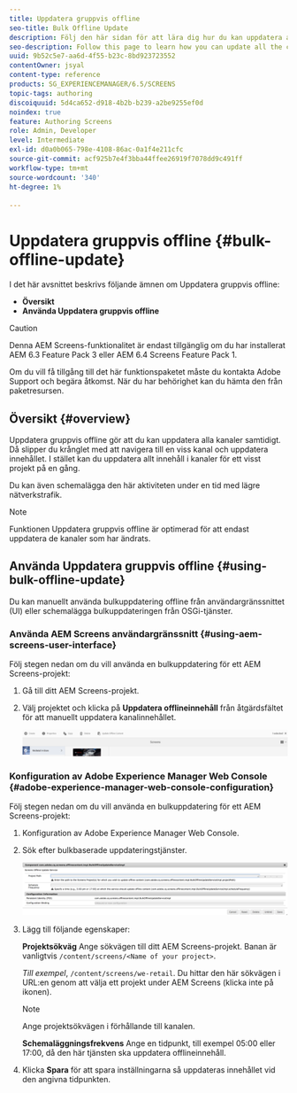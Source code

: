 ```yaml
---
title: Uppdatera gruppvis offline
seo-title: Bulk Offline Update
description: Följ den här sidan för att lära dig hur du kan uppdatera alla kanaler samtidigt.
seo-description: Follow this page to learn how you can update all the channels in bulk.
uuid: 9b52c5e7-aa6d-4f55-b23c-8bd923723552
contentOwner: jsyal
content-type: reference
products: SG_EXPERIENCEMANAGER/6.5/SCREENS
topic-tags: authoring
discoiquuid: 5d4ca652-d918-4b2b-b239-a2be9255ef0d
noindex: true
feature: Authoring Screens
role: Admin, Developer
level: Intermediate
exl-id: d0a0b065-798e-4108-86ac-0a1f4e211cfc
source-git-commit: acf925b7e4f3bba44ffee26919f7078dd9c491ff
workflow-type: tm+mt
source-wordcount: '340'
ht-degree: 1%

---
```


# Uppdatera gruppvis offline {#bulk-offline-update}

I det här avsnittet beskrivs följande ämnen om Uppdatera gruppvis offline:

* **Översikt**
* **Använda Uppdatera gruppvis offline**

>[!CAUTION]
>
>Denna AEM Screens-funktionalitet är endast tillgänglig om du har installerat AEM 6.3 Feature Pack 3 eller AEM 6.4 Screens Feature Pack 1.
>
>Om du vill få tillgång till det här funktionspaketet måste du kontakta Adobe Support och begära åtkomst. När du har behörighet kan du hämta den från paketresursen.

## Översikt {#overview}

Uppdatera gruppvis offline gör att du kan uppdatera alla kanaler samtidigt. Då slipper du krånglet med att navigera till en viss kanal och uppdatera innehållet. I stället kan du uppdatera allt innehåll i kanaler för ett visst projekt på en gång.

Du kan även schemalägga den här aktiviteten under en tid med lägre nätverkstrafik.

>[!NOTE]
>
>Funktionen Uppdatera gruppvis offline är optimerad för att endast uppdatera de kanaler som har ändrats.

## Använda Uppdatera gruppvis offline {#using-bulk-offline-update}

Du kan manuellt använda bulkuppdatering offline från användargränssnittet (UI) eller schemalägga bulkuppdateringen från OSGi-tjänster.

### Använda AEM Screens användargränssnitt {#using-aem-screens-user-interface}

Följ stegen nedan om du vill använda en bulkuppdatering för ett AEM Screens-projekt:

1. Gå till ditt AEM Screens-projekt.
1. Välj projektet och klicka på **Uppdatera offlineinnehåll** från åtgärdsfältet för att manuellt uppdatera kanalinnehållet.

   ![screen_shot_2018-04-24at122256pm](assets/screen_shot_2018-04-24at122256pm.png)

### Konfiguration av Adobe Experience Manager Web Console {#adobe-experience-manager-web-console-configuration}

Följ stegen nedan om du vill använda en bulkuppdatering för ett AEM Screens-projekt:

1. Konfiguration av Adobe Experience Manager Web Console.
1. Sök efter bulkbaserade uppdateringstjänster.

   ![screen_shot_2018-04-24at121428pm](assets/screen_shot_2018-04-24at121428pm.png)

1. Lägg till följande egenskaper:

   **Projektsökväg** Ange sökvägen till ditt AEM Screens-projekt. Banan är vanligtvis `/content/screens/<Name of your project>`.

   *Till exempel*, `/content/screens/we-retail`. Du hittar den här sökvägen i URL:en genom att välja ett projekt under AEM Screens (klicka inte på ikonen).

   >[!NOTE]
   >
   >Ange projektsökvägen i förhållande till kanalen.

   **Schemaläggningsfrekvens** Ange en tidpunkt, till exempel 05:00 eller 17:00, då den här tjänsten ska uppdatera offlineinnehåll.

1. Klicka **Spara** för att spara inställningarna så uppdateras innehållet vid den angivna tidpunkten.
